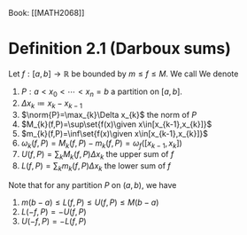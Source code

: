 Book: [[MATH2068]]
# Definition 2.1 (Darboux sums)
Let $f:[a,b]\to \mathbb{R}$ be bounded by $m\leq f\leq M$.
We call 
We denote 
1. $P:a<x_{0}<\cdots<x_{n}=b$ a partition on $[a,b]$.
2. $\Delta x_{k}\coloneqq x_{k}-x_{{k-1}}$
3. $\norm{P}=\max_{k}\Delta x_{k}$ the norm of $P$
4. $M_{k}(f,P)=\sup\set{f(x)\given x\in[x_{k-1},x_{k}]}$
5. $m_{k}(f,P)=\inf\set{f(x)\given x\in[x_{k-1},x_{k}]}$
6. $\omega_{k}(f,P)=M_{k}(f,P)-m_{k}(f,P)=\omega_{f}([x_{k-1},x_{k}])$
7. $U(f,P)=\sum_{k}M_{k}(f,P)\Delta x_{k}$ the upper sum of $f$
8. $L(f,P)=\sum_{k}m_{k}(f,P)\Delta x_{k}$ the lower sum of $f$

Note that for any partition $P$ on $(a,b)$, we have
1. $m(b-a)\leq L(f,P)\leq U(f,P)\leq M(b-a)$
2. $L(-f,P)=-U(f,P)$
3. $U(-f,P)=-L(f,P)$